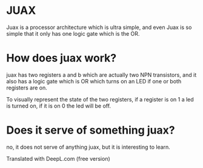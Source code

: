 # JUAX

Juax is a processor architecture which is ultra simple, and even Juax is so simple that it only has one logic gate which is the OR.

# How does juax work?

juax has two registers a and b which are actually two NPN transistors, and it also has a logic gate which is OR which turns on an LED if one or both registers are on.

To visually represent the state of the two registers, if a register is on 1 a led is turned on, if it is on 0 the led will be off.

# Does it serve of something juax?

no, it does not serve of anything juax, but it is interesting to learn.

Translated with DeepL.com (free version)
